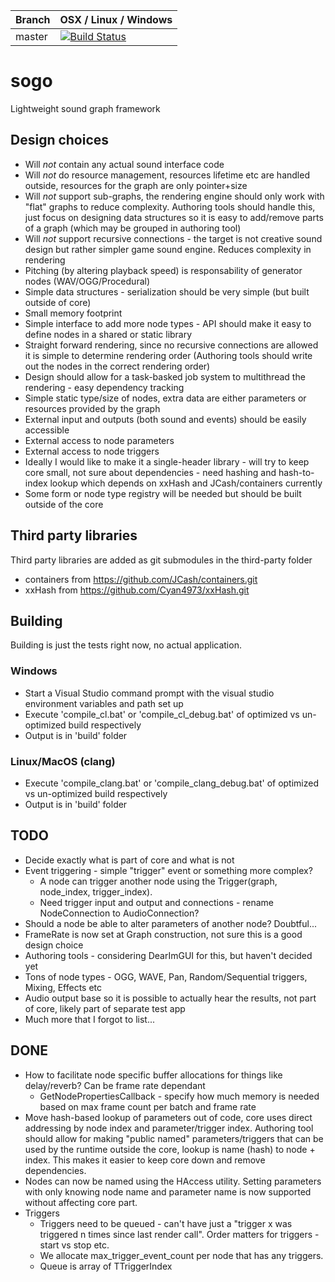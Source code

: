 |Branch      | OSX / Linux / Windows |
|------------|-----------------------|
|master      | [![Build Status](https://travis-ci.org/DanEngelbrecht/sogo.svg?branch=master)](https://travis-ci.org/DanEngelbrecht/sogo?branch=master) |

# sogo
Lightweight sound graph framework

## Design choices

* Will *not* contain any actual sound interface code
* Will *not* do resource management, resources lifetime etc are handled outside, resources for the graph are only pointer+size
* Will *not* support sub-graphs, the rendering engine should only work with "flat" graphs to reduce complexity. Authoring tools should handle this, just focus on designing data structures so it is easy to add/remove parts of a graph (which may be grouped in authoring tool)
* Will *not* support recursive connections - the target is not creative sound design but rather simpler game sound engine. Reduces complexity in rendering
* Pitching (by altering playback speed) is responsability of generator nodes (WAV/OGG/Procedural)
* Simple data structures - serialization should be very simple (but built outside of core)
* Small memory footprint
* Simple interface to add more node types - API should make it easy to define nodes in a shared or static library
* Straight forward rendering, since no recursive connections are allowed it is simple to determine rendering order (Authoring tools should write out the nodes in the correct rendering order)
* Design should allow for a task-basked job system to multithread the rendering - easy dependency tracking
* Simple static type/size of nodes, extra data are either parameters or resources provided by the graph
* External input and outputs (both sound and events) should be easily accessible
* External access to node parameters
* External access to node triggers
* Ideally I would like to make it a single-header library - will try to keep core small, not sure about dependencies - need hashing and hash-to-index lookup which depends on xxHash and JCash/containers currently
* Some form or node type registry will be needed but should be built outside of the core

## Third party libraries

Third party libraries are added as git submodules in the third-party folder

* containers from https://github.com/JCash/containers.git
* xxHash from https://github.com/Cyan4973/xxHash.git

## Building

Building is just the tests right now, no actual application.

### Windows

* Start a Visual Studio command prompt with the visual studio environment variables and path set up
* Execute 'compile_cl.bat' or 'compile_cl_debug.bat' of optimized vs un-optimized build respectively
* Output is in 'build' folder

### Linux/MacOS (clang)

* Execute 'compile_clang.bat' or 'compile_clang_debug.bat' of optimized vs un-optimized build respectively
* Output is in 'build' folder

## TODO

* Decide exactly what is part of core and what is not
* Event triggering - simple "trigger" event or something more complex?
  * A node can trigger another node using the Trigger(graph, node_index, trigger_index).
  * Need trigger input and output and connections - rename NodeConnection to AudioConnection?
* Should a node be able to alter parameters of another node? Doubtful...
* FrameRate is now set at Graph construction, not sure this is a good design choice
* Authoring tools - considering DearImGUI for this, but haven't decided yet
* Tons of node types - OGG, WAVE, Pan, Random/Sequential triggers, Mixing, Effects etc
* Audio output base so it is possible to actually hear the results, not part of core, likely part of separate test app
* Much more that I forgot to list...

## DONE
* How to facilitate node specific buffer allocations for things like delay/reverb? Can be frame rate dependant
  * GetNodePropertiesCallback - specify how much memory is needed based on max frame count per batch and frame rate
* Move hash-based lookup of parameters out of code, core uses direct addressing by node index and parameter/trigger index. Authoring tool should allow for making "public named" parameters/triggers that can be used by the runtime outside the core, lookup is name (hash) to node + index.
This makes it easier to keep core down and remove dependencies.
* Nodes can now be named using the HAccess utility. Setting parameters with only knowing node name and parameter name is now supported without affecting core part.
* Triggers
  * Triggers need to be queued - can't have just a "trigger x was triggered n times since last render call". Order matters for triggers - start vs stop etc.
  * We allocate max_trigger_event_count per node that has any triggers.
  * Queue is array of TTriggerIndex
